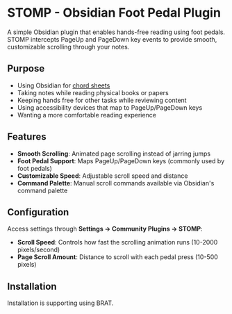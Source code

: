 # STOMP - Obsidian Foot Pedal Plugin

A simple Obsidian plugin that enables hands-free reading using foot pedals. STOMP intercepts PageUp and PageDown key events to provide smooth, customizable scrolling through your notes.

## Purpose

- Using Obsidian for [chord sheets](https://github.com/jheddings/obsidian-chopro)
- Taking notes while reading physical books or papers
- Keeping hands free for other tasks while reviewing content
- Using accessibility devices that map to PageUp/PageDown keys
- Wanting a more comfortable reading experience

## Features

- **Smooth Scrolling**: Animated page scrolling instead of jarring jumps
- **Foot Pedal Support**: Maps PageUp/PageDown keys (commonly used by foot pedals)
- **Customizable Speed**: Adjustable scroll speed and distance
- **Command Palette**: Manual scroll commands available via Obsidian's command palette

## Configuration

Access settings through **Settings → Community Plugins → STOMP**:

- **Scroll Speed**: Controls how fast the scrolling animation runs (10-2000 pixels/second)
- **Page Scroll Amount**: Distance to scroll with each pedal press (10-500 pixels)

## Installation

Installation is supporting using BRAT.
